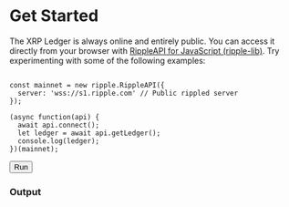 # Get Started

The XRP Ledger is always online and entirely public. You can access it directly from your browser with [RippleAPI for JavaScript (ripple-lib)](rippleapi-reference.html). Try experimenting with some of the following examples:

<script src="https://cdnjs.cloudflare.com/ajax/libs/lodash.js/4.17.15/lodash.js"></script>
<script type="application/javascript" src="assets/js/ripple-lib-1.8.0-min.js"></script>
<link rel="stylesheet" type="text/css" href="assets/vendor/codemirror.css"/>
<script type="text/javascript" src="assets/vendor/codemirror-js-json-lint.min.js"></script>

<pre><code id="step2code">
const mainnet = new ripple.RippleAPI({
  server: 'wss://s1.ripple.com' // Public rippled server
});

(async function(api) {
  await api.connect();
  let ledger = await api.getLedger();
  console.log(ledger);
})(mainnet);
</code></pre>
<button type="button" id="step2button" class="btn btn-primary">Run</button>
<h3>Output</h3>
<div id="step2resp"></div>

<script type="application/javascript">
const code_ex = $("#step2code");
const code_text = code_ex.text().trim();
code_ex.text("");
const cm = CodeMirror(code_ex.get(0), {
  mode: 'javascript',
  json: false,
  smartIndent: false,
});
cm.setValue(code_text);
const cm_resp = CodeMirror($("#step2resp").get(0), {
  mode: 'javascript',
  json: false,
  readOnly: true
});

let ret;
$("#step2button").click((evt) => {
  const oldconsole = console;
  console = {
    log: (...args) => {
      oldconsole.log(...args);
      args.forEach(arg => cm_resp.setValue(JSON.stringify(arg, null, 2)))
    }
  }
  Function(cm.getValue())();
});
</script>
